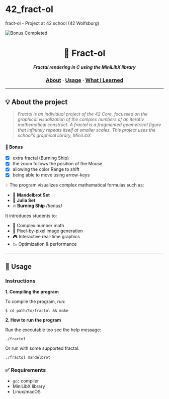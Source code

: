 # 42_fract-ol
fract-ol - Project at 42 school (42 Wolfsburg)

![Bonus Completed](https://img.shields.io/badge/bonus-completed-brightgreen)
<h1 align="center">
	🌌 Fract-ol
</h1>

<p align="center">
	<b><i>Fractal rendering in C using the MiniLibX library</i></b><br>
</p>

<h3 align="center">
	<a href="#-about-the-project"> About</a>
	<span> · </span>
	<a href="#-usage"> Usage</a>
	<span> · </span>
	<a href="#-what-i-learned"> What I Learned</a>
</h3>

---

## 💡 About the project

> _Fractol is an individual project of the 42 Core, focussed on the graphical visualization of the complex numbers of an iterativ mathematical construct. A fractal is a fragmented geometrical figure that infinitely repeats itself at smaller scales. This project uses the school's graphical library, MiniLibX_

#### 🚀 Bonus
- [x] extra fractal (Burning Ship)
- [X] the zoom follows the position of the Mouse
- [X] allowing the color Range to shift
- [X] being able to move using arrow-keys   

💡 The program visualizes complex mathematical formulas such as:

- 🌌 **Mandelbrot Set**
- 🧪 **Julia Set**
- 🔥 **Burning Ship** *(bonus)*

It introduces students to:

- 🧮 Complex number math
- 🎨 Pixel-by-pixel image generation
- 🎮 Interactive real-time graphics
- 📉 Optimization & performance

---

## 🚀 Usage

### Instructions

**1. Compiling the program**

To compile the program, run:

```shell
$ cd path/to/fractol && make
```

**2. How to run the program**

Run the executable too see the help message:
```shell
./fractol
```

Or run with some supported fractal:
```shell
./fractol mandelbrot
```

### ✅ Requirements

- `gcc` compiler
- MiniLibX library
- Linux/macOS
